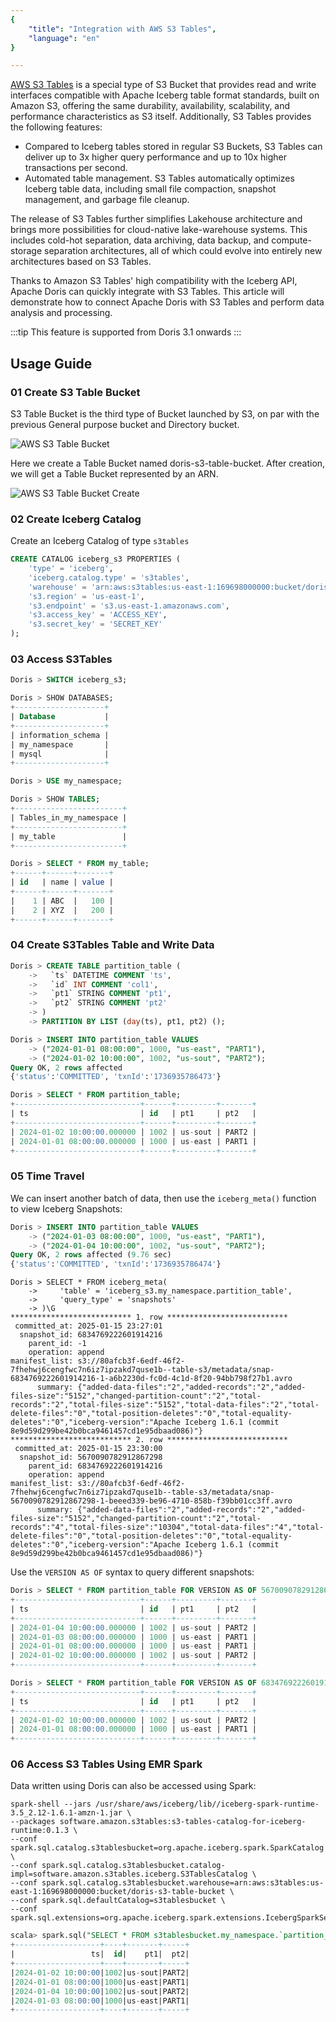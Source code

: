 ```yaml
---
{
    "title": "Integration with AWS S3 Tables",
    "language": "en"
}

---
```


[AWS S3 Tables](https://aws.amazon.com/s3/features/tables/) is a special type of S3 Bucket that provides read and write interfaces compatible with Apache Iceberg table format standards, built on Amazon S3, offering the same durability, availability, scalability, and performance characteristics as S3 itself. Additionally, S3 Tables provides the following features:

- Compared to Iceberg tables stored in regular S3 Buckets, S3 Tables can deliver up to 3x higher query performance and up to 10x higher transactions per second.
- Automated table management. S3 Tables automatically optimizes Iceberg table data, including small file compaction, snapshot management, and garbage file cleanup.

The release of S3 Tables further simplifies Lakehouse architecture and brings more possibilities for cloud-native lake-warehouse systems. This includes cold-hot separation, data archiving, data backup, and compute-storage separation architectures, all of which could evolve into entirely new architectures based on S3 Tables.

Thanks to Amazon S3 Tables' high compatibility with the Iceberg API, Apache Doris can quickly integrate with S3 Tables. This article will demonstrate how to connect Apache Doris with S3 Tables and perform data analysis and processing.

:::tip
This feature is supported from Doris 3.1 onwards
:::

## Usage Guide

### 01 Create S3 Table Bucket

S3 Table Bucket is the third type of Bucket launched by S3, on par with the previous General purpose bucket and Directory bucket.

![AWS S3 Table Bucket](/images/Lakehouse/s3-table-bucket.png)

Here we create a Table Bucket named doris-s3-table-bucket. After creation, we will get a Table Bucket represented by an ARN.

![AWS S3 Table Bucket Create](/images/Lakehouse/s3-table-bucket-create.png)

### 02 Create Iceberg Catalog

Create an Iceberg Catalog of type `s3tables`

```sql
CREATE CATALOG iceberg_s3 PROPERTIES (
    'type' = 'iceberg',
    'iceberg.catalog.type' = 's3tables',
    'warehouse' = 'arn:aws:s3tables:us-east-1:169698000000:bucket/doris-s3-table-bucket',
    's3.region' = 'us-east-1',
    's3.endpoint' = 's3.us-east-1.amazonaws.com',
    's3.access_key' = 'ACCESS_KEY',
    's3.secret_key' = 'SECRET_KEY'
);
```

### 03 Access S3Tables

```sql
Doris > SWITCH iceberg_s3;

Doris > SHOW DATABASES;
+--------------------+
| Database           |
+--------------------+
| information_schema |
| my_namespace       |
| mysql              |
+--------------------+

Doris > USE my_namespace;

Doris > SHOW TABLES;
+------------------------+
| Tables_in_my_namespace |
+------------------------+
| my_table               |
+------------------------+

Doris > SELECT * FROM my_table;
+------+------+-------+
| id   | name | value |
+------+------+-------+
|    1 | ABC  |   100 |
|    2 | XYZ  |   200 |
+------+------+-------+
```

### 04 Create S3Tables Table and Write Data

```sql
Doris > CREATE TABLE partition_table (
    ->   `ts` DATETIME COMMENT 'ts',
    ->   `id` INT COMMENT 'col1',
    ->   `pt1` STRING COMMENT 'pt1',
    ->   `pt2` STRING COMMENT 'pt2'
    -> )
    -> PARTITION BY LIST (day(ts), pt1, pt2) ();

Doris > INSERT INTO partition_table VALUES
    -> ("2024-01-01 08:00:00", 1000, "us-east", "PART1"),
    -> ("2024-01-02 10:00:00", 1002, "us-sout", "PART2");
Query OK, 2 rows affected
{'status':'COMMITTED', 'txnId':'1736935786473'}

Doris > SELECT * FROM partition_table;
+----------------------------+------+---------+-------+
| ts                         | id   | pt1     | pt2   |
+----------------------------+------+---------+-------+
| 2024-01-02 10:00:00.000000 | 1002 | us-sout | PART2 |
| 2024-01-01 08:00:00.000000 | 1000 | us-east | PART1 |
+----------------------------+------+---------+-------+
```

### 05 Time Travel

We can insert another batch of data, then use the `iceberg_meta()` function to view Iceberg Snapshots:

```sql
Doris > INSERT INTO partition_table VALUES
    -> ("2024-01-03 08:00:00", 1000, "us-east", "PART1"),
    -> ("2024-01-04 10:00:00", 1002, "us-sout", "PART2");
Query OK, 2 rows affected (9.76 sec)
{'status':'COMMITTED', 'txnId':'1736935786474'}
```

```
Doris > SELECT * FROM iceberg_meta(
    ->     'table' = 'iceberg_s3.my_namespace.partition_table',
    ->     'query_type' = 'snapshots'
    -> )\G
*************************** 1. row ***************************
 committed_at: 2025-01-15 23:27:01
  snapshot_id: 6834769222601914216
    parent_id: -1
    operation: append
manifest_list: s3://80afcb3f-6edf-46f2-7fhehwj6cengfwc7n6iz7ipzakd7quse1b--table-s3/metadata/snap-6834769222601914216-1-a6b2230d-fc0d-4c1d-8f20-94bb798f27b1.avro
      summary: {"added-data-files":"2","added-records":"2","added-files-size":"5152","changed-partition-count":"2","total-records":"2","total-files-size":"5152","total-data-files":"2","total-delete-files":"0","total-position-deletes":"0","total-equality-deletes":"0","iceberg-version":"Apache Iceberg 1.6.1 (commit 8e9d59d299be42b0bca9461457cd1e95dbaad086)"}
*************************** 2. row ***************************
 committed_at: 2025-01-15 23:30:00
  snapshot_id: 5670090782912867298
    parent_id: 6834769222601914216
    operation: append
manifest_list: s3://80afcb3f-6edf-46f2-7fhehwj6cengfwc7n6iz7ipzakd7quse1b--table-s3/metadata/snap-5670090782912867298-1-beeed339-be96-4710-858b-f39bb01cc3ff.avro
      summary: {"added-data-files":"2","added-records":"2","added-files-size":"5152","changed-partition-count":"2","total-records":"4","total-files-size":"10304","total-data-files":"4","total-delete-files":"0","total-position-deletes":"0","total-equality-deletes":"0","iceberg-version":"Apache Iceberg 1.6.1 (commit 8e9d59d299be42b0bca9461457cd1e95dbaad086)"}
```

Use the `VERSION AS OF` syntax to query different snapshots:

```sql
Doris > SELECT * FROM partition_table FOR VERSION AS OF 5670090782912867298;
+----------------------------+------+---------+-------+
| ts                         | id   | pt1     | pt2   |
+----------------------------+------+---------+-------+
| 2024-01-04 10:00:00.000000 | 1002 | us-sout | PART2 |
| 2024-01-03 08:00:00.000000 | 1000 | us-east | PART1 |
| 2024-01-01 08:00:00.000000 | 1000 | us-east | PART1 |
| 2024-01-02 10:00:00.000000 | 1002 | us-sout | PART2 |
+----------------------------+------+---------+-------+

Doris > SELECT * FROM partition_table FOR VERSION AS OF 6834769222601914216;
+----------------------------+------+---------+-------+
| ts                         | id   | pt1     | pt2   |
+----------------------------+------+---------+-------+
| 2024-01-02 10:00:00.000000 | 1002 | us-sout | PART2 |
| 2024-01-01 08:00:00.000000 | 1000 | us-east | PART1 |
+----------------------------+------+---------+-------+
```

### 06 Access S3 Tables Using EMR Spark

Data written using Doris can also be accessed using Spark:

```shell
spark-shell --jars /usr/share/aws/iceberg/lib//iceberg-spark-runtime-3.5_2.12-1.6.1-amzn-1.jar \
--packages software.amazon.s3tables:s3-tables-catalog-for-iceberg-runtime:0.1.3 \
--conf spark.sql.catalog.s3tablesbucket=org.apache.iceberg.spark.SparkCatalog \
--conf spark.sql.catalog.s3tablesbucket.catalog-impl=software.amazon.s3tables.iceberg.S3TablesCatalog \
--conf spark.sql.catalog.s3tablesbucket.warehouse=arn:aws:s3tables:us-east-1:169698000000:bucket/doris-s3-table-bucket \
--conf spark.sql.defaultCatalog=s3tablesbucket \
--conf spark.sql.extensions=org.apache.iceberg.spark.extensions.IcebergSparkSessionExtensions
```

```sql
scala> spark.sql("SELECT * FROM s3tablesbucket.my_namespace.`partition_table` ").show()
+-------------------+----+-------+-----+
|                 ts|  id|    pt1|  pt2|
+-------------------+----+-------+-----+
|2024-01-02 10:00:00|1002|us-sout|PART2|
|2024-01-01 08:00:00|1000|us-east|PART1|
|2024-01-04 10:00:00|1002|us-sout|PART2|
|2024-01-03 08:00:00|1000|us-east|PART1|
+-------------------+----+-------+-----+
```

